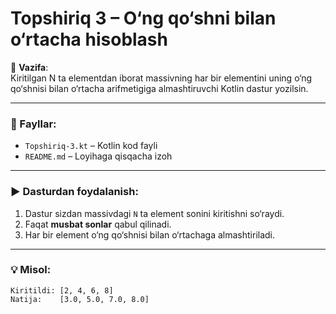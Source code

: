 # Topshiriq 3 – O‘ng qo‘shni bilan o‘rtacha hisoblash

📌 **Vazifa**:  
Kiritilgan N ta elementdan iborat massivning har bir elementini uning o‘ng qo‘shnisi bilan o‘rtacha arifmetigiga almashtiruvchi Kotlin dastur yozilsin.

---

### 📂 Fayllar:
- `Topshiriq-3.kt` – Kotlin kod fayli
- `README.md` – Loyihaga qisqacha izoh

---

### ▶️ Dasturdan foydalanish:
1. Dastur sizdan massivdagi `N` ta element sonini kiritishni so‘raydi.
2. Faqat **musbat sonlar** qabul qilinadi.
3. Har bir element o‘ng qo‘shnisi bilan o‘rtachaga almashtiriladi.

---

### 💡 Misol:
```text
Kiritildi: [2, 4, 6, 8]
Natija:    [3.0, 5.0, 7.0, 8.0]